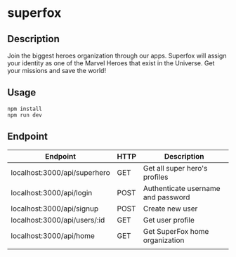 # superfox

## Description

Join the biggest heroes organization through our apps.
Superfox will assign your identity as one of the Marvel Heroes that exist in the Universe.
Get your missions and save the world!

## Usage
```
npm install
npm run dev
```

## Endpoint
| Endpoint                     | HTTP | Description                                 |
|------------------------------|------|---------------------------------------------|
| localhost:3000/api/superhero | GET  | Get all super hero's profiles               |
| localhost:3000/api/login     | POST | Authenticate username and password          |
| localhost:3000/api/signup    | POST | Create new user                             |
| localhost:3000/api/users/:id | GET  | Get user profile                            |
| localhost:3000/api/home      | GET  | Get SuperFox home organization               |
|                              |      |                                             |
